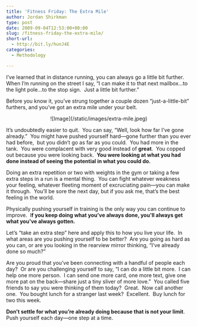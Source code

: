 ```yaml
---
title: 'Fitness Friday: The Extra Mile'
author: Jordan Shirkman
type: post
date: 2009-09-04T12:53:00+00:00
slug: /fitness-friday-the-extra-mile/
short-url:
  - http://bit.ly/hunJ4E
categories:
  - Methodology

---
```

I’ve learned that in distance running, you can always go a little bit further.  When I’m running on the street I say, “I can make it to that next mailbox…to the light pole…to the stop sign.  Just a little bit further.”

Before you know it, you’ve strung together a couple dozen “just-a-little-bit” furthers, and you’ve got an extra mile under your belt.

<p style="text-align:center;">
  ![Image](/static/images/extra-mile.jpeg)
</p>

It’s undoubtedly easier to quit.  You can say, “Well, look how far I’ve gone already.”  You might have pushed yourself hard—gone further than you ever had before,  but you didn’t go as far as you could.  You had more in the tank.  You were complacent with very good instead of **great**.  You copped out because you were looking back.  **You were looking at what you had done instead of seeing the potential in what you could do. <span style="font-weight:normal;"></span>**

Doing an extra repetition or two with weights in the gym or taking a few extra steps in a run is a mental thing.  You can fight whatever weakness your feeling, whatever fleeting moment of excruciating pain—you can make it through.  You’ll be sore the next day, but if you ask me, that’s the best feeling in the world.

Physically pushing yourself in training is the only way you can continue to improve.  I**f you keep doing what you've always done, you'll always get what you've always gotten.**

Let’s “take an extra step” here and apply this to how you live your life.  In what areas are you pushing yourself to be better?  Are you going as hard as you can, or are you looking in the rearview mirror thinking, “I’ve already done so much?”

Are you proud that you’ve been connecting with a handful of people each day?  Or are you challenging yourself to say, “I can do a little bit more.  I can help one more person.  I can send one more card, one more text, give one more pat on the back—share just a tiny sliver of more love.”  You called five friends to say you were thinking of them today?  Great.  Now call another one.  You bought lunch for a stranger last week?  Excellent.  Buy lunch for two this week.

**Don’t settle for what you’re already doing because that is not your limit**.  Push yourself each day—one step at a time.